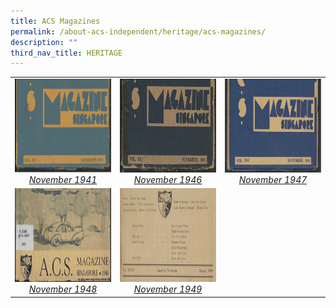 ```yaml
---
title: ACS Magazines
permalink: /about-acs-independent/heritage/acs-magazines/
description: ""
third_nav_title: HERITAGE
---
```


|   |   |   |
|:---:|:---:|:---:|
|  <a href="https://sites.acsindep.edu.sg/ACS%20Magazines/ACS%20Magazines%201941/"> <img src="/images/About%20ACS(I)/Heritage/1941-e1624840403567.png" style="height:150px;width:600px"><i>November 1941</i></a> |   <a href="https://sites.acsindep.edu.sg/ACS%20Magazines/ACS%20Magazine%201946/"> <img src="/images/About%20ACS(I)/Heritage/1946-e1624840424177.png" style="height:150px;width:600px"><i>November 1946</i></a> |   <a href="https://sites.acsindep.edu.sg/ACS%20Magazines/ACS%20Magazine%201947/"> <img src="/images/About%20ACS(I)/Heritage/1947.jpg" style="height:150px;width:600px"><i>November 1947</i></a> |
| <a href="https://sites.acsindep.edu.sg/ACS%20Magazines/ACS%20Magazine%201948/"> <img src="/images/About%20ACS(I)/Heritage/1948.jpg" style="height:150px;width:600px"><i>November 1948</i></a>  |  <a href="https://sites.acsindep.edu.sg/ACS%20Magazines/ACS%20Magazine%201949/"> <img src="/images/About%20ACS(I)/Heritage/1949.jpg" style="height:150px;width:600px"><i>November 1949</i></a> |   |
